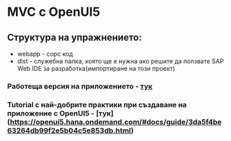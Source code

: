 # MVC с OpenUI5

## Структура на упражнението:
- webapp - сорс код
- dist - служебна папка, която ще е нужна ако решите да ползвате SAP Web IDE за разработка(импортиране на този проект)

### Работеща версия на приложението - [тук](https://moviesdbopenui5-p1653764841trial.dispatcher.hanatrial.ondemand.com/index.html)
### Tutorial с най-добрите практики при създаване на приложение с OpenUI5 - [тук] (https://openui5.hana.ondemand.com/#docs/guide/3da5f4be63264db99f2e5b04c5e853db.html)